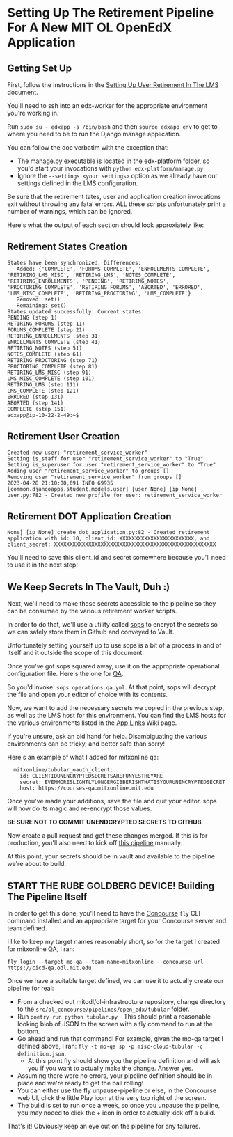 # Setting Up The Retirement Pipeline For A New MIT OL OpenEdX Application

## Getting Set Up

First, follow the instructions in the [Setting Up User Retirement In The LMS](https://github.com/openedx/edx-documentation/blob/master/en_us/install_operations/source/configuration/user_retire/service_setup.rst) document.

You'll need to ssh into an edx-worker for the appropriate environment you're working in.

Run `sudo su - edxapp -s /bin/bash` and then `source edxapp_env` to get to where you need to be to run the Django manage application.

You can follow the doc verbatim with the exception that:
* The manage.py executable is located in the edx-platform folder, so you'd start your invocations with `python edx-platform/manage.py`
* Ignore the `--settings <your settings>` option as we already have our settings defined in the LMS configuration.

Be sure that the retirement tates, user and application creation invocations exit without throwing any fatal errors. ALL these scripts unfortunately
print a number of warnings, which can be ignored.

Here's what the output of each section should look approxiately like:

## Retirement States Creation
```
States have been synchronized. Differences:
   Added: {'COMPLETE', 'FORUMS_COMPLETE', 'ENROLLMENTS_COMPLETE', 'RETIRING_LMS_MISC', 'RETIRING_LMS', 'NOTES_COMPLETE', 'RETIRING_ENROLLMENTS', 'PENDING', 'RETIRING_NOTES', 'PROCTORING_COMPLETE', 'RETIRING_FORUMS', 'ABORTED', 'ERRORED', 'LMS_MISC_COMPLETE', 'RETIRING_PROCTORING', 'LMS_COMPLETE'}
   Removed: set()
   Remaining: set()
States updated successfully. Current states:
PENDING (step 1)
RETIRING_FORUMS (step 11)
FORUMS_COMPLETE (step 21)
RETIRING_ENROLLMENTS (step 31)
ENROLLMENTS_COMPLETE (step 41)
RETIRING_NOTES (step 51)
NOTES_COMPLETE (step 61)
RETIRING_PROCTORING (step 71)
PROCTORING_COMPLETE (step 81)
RETIRING_LMS_MISC (step 91)
LMS_MISC_COMPLETE (step 101)
RETIRING_LMS (step 111)
LMS_COMPLETE (step 121)
ERRORED (step 131)
ABORTED (step 141)
COMPLETE (step 151)
edxapp@ip-10-22-2-49:~$
```

## Retirement User Creation

```
Created new user: "retirement_service_worker"
Setting is_staff for user "retirement_service_worker" to "True"
Setting is_superuser for user "retirement_service_worker" to "True"
Adding user "retirement_service_worker" to groups []
Removing user "retirement_service_worker" from groups []
2023-04-28 21:10:00,691 INFO 69935 [common.djangoapps.student.models.user] [user None] [ip None] user.py:782 - Created new profile for user: retirement_service_worker
```

## Retirement DOT Application Creation
```
None] [ip None] create_dot_application.py:82 - Created retirement application with id: 10, client_id: XXXXXXXXXXXXXXXXXXXXXXXX, and client_secret: XXXXXXXXXXXXXXXXXXXXXXXXXXXXXXXXXXXXXXXXXXXXXXXXXXXX
```

You'll need to save this client_id and secret somewhere because you'll need to use it in the next step!

## We Keep Secrets In The Vault, Duh :)

Next, we'll need to make these secrets accessible to the pipeline so they can be consumed by the various retirement worker scripts.

In order to do that, we'll use a utility called [sops](https://github.com/mozilla/sops) to encrypt the secrets so we can safely store them in Github and conveyed to Vault.

Unfortunately setting yourself up to use sops is a bit of a process in and of itself and it outside the scope of this document.

Once you've got sops squared away, use it on the appropriate operational configuration file. Here's the one for [QA](https://github.com/mitodl/ol-infrastructure/blob/main/src/bridge/secrets/concourse/operations.qa.yaml).


So you'd invoke: `sops operations.qa.yml`. At that point, sops will decrypt the file and open your editor of choice with its contents.

Now, we want to add the necessary secrets we copied in the previous step, as well as the LMS host for this environment. You can find the
LMS hosts for the various environments listed in the [App Links](https://github.mit.edu/odl-engineering/project-status/wiki/App-Links) Wiki page.

If you're unsure, ask an old hand for help. Disambiguating the various environments can be tricky, and better safe than sorry!

Here's an example of what I added for mitxonline qa:

```
  mitxonline/tubular_oauth_client:
    id: CLIENTIDUNENCRYPTEDSECRETSAREFUNYESTHEYARE
    secret: EVENMORESLIGHTLYLONGERGIBBERISHTHATISYOURUNENCRYPTEDSECRET
    host: https://courses-qa.mitxonline.mit.edu
```

Once you've made your additions, save the file and quit your editor. sops will now do its magic and re-encrypt those values.

**BE SURE NOT TO COMMIT UNENDCRYPTED SECRETS TO GITHUB**.

Now create a pull request and get these changes merged. If this is for production, you'll also need to kick off [this pipeline](https://cicd.odl.mit.edu/teams/infrastructure/pipelines/packer-pulumi-concourse) manually.

At this point, your secrets should be in vault and available to the pipeline we're about to build.

## START THE RUBE GOLDBERG DEVICE! Building The Pipeline Itself

In order to get this done, you'll need to have the [Concourse](https://concourse-ci.org/) `fly` CLI command installed and an appropriate target for your
Concourse server and team defined.

I like to keep my target names reasonably short, so for the target I created for mitxonline QA, I ran:

`fly login --target mo-qa --team-name=mitxonline --concourse-url https://cicd-qa.odl.mit.edu`

Once we have a suitable target defined, we can use it to actually create our pipeline for real:

* From a checked out mitodl/ol-infrastructure repository, change directory to the `src/ol_concourse/pipelines/open_edx/tubular` folder.
* Run `poetry run python tubular.py` - This should print a reasonable looking blob of JSON to the screen with a fly command to run at the bottom.
* Go ahead and run that command! For example, given the mo-qa target I defined above, I ran: `fly -t mo-qa sp -p misc-cloud-tubular -c definition.json`.
  * At this point fly should show you the pipeline definition and will ask you if you want to actually make the change. Answer yes.
* Assuming there were no errors, your pipeline definition should be in place and we're ready to get the ball rolling!
* You can either use the fly unpause-pipeline or else, in the Concourse web UI, click the little Play icon at the very top right of the screen. <!-- TODO add screenshot -->
* The build is set to run once a week, so once you unpause the pipeline, you may noeed to click the + icon in order to actually kick off a build.

That's it! Obviously keep an eye out on the pipeline for any failures.

